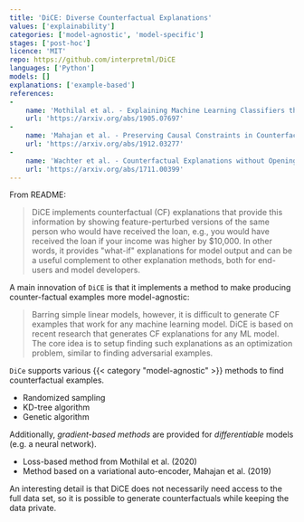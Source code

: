 ```yaml
---
title: 'DiCE: Diverse Counterfactual Explanations'
values: ['explainability']
categories: ['model-agnostic', 'model-specific']
stages: ['post-hoc']
licence: 'MIT'
repo: https://github.com/interpretml/DiCE
languages: ['Python']
models: []
explanations: ['example-based']
references: 
- 
    name: 'Mothilal et al. - Explaining Machine Learning Classifiers through Diverse Counterfactual Explanations'
    url: 'https://arxiv.org/abs/1905.07697'
-
    name: 'Mahajan et al. - Preserving Causal Constraints in Counterfactual Explanations for Machine Learning Classifiers'
    url: 'https://arxiv.org/abs/1912.03277'
- 
    name: 'Wachter et al. - Counterfactual Explanations without Opening the Black Box: Automated Decisions and the GDPR'
    url: 'https://arxiv.org/abs/1711.00399'
---
```


From README:

> DiCE implements counterfactual (CF) explanations that provide this information by showing feature-perturbed versions of the same person who would have received the loan, e.g., you would have received the loan if your income was higher by \$10,000. In other words, it provides "what-if" explanations for model output and can be a useful complement to other explanation methods, both for end-users and model developers.

A main innovation of `DiCE` is that it implements a method to make producing counter-factual examples more model-agnostic:

> Barring simple linear models, however, it is difficult to generate CF examples that work for any machine learning model. DiCE is based on recent research that generates CF explanations for any ML model. The core idea is to setup finding such explanations as an optimization problem, similar to finding adversarial examples.

`DiCe` supports various {{< category "model-agnostic" >}} methods to find counterfactual examples.

- Randomized sampling
- KD-tree algorithm
- Genetic algorithm

Additionally, *gradient-based methods* are provided for *differentiable* models (e.g. a neural network).

- Loss-based method from Mothilal et al. (2020)
- Method based on a variational auto-encoder, Mahajan et al. (2019)

An interesting detail is that DiCE does not necessarily need access to the full data set, so it is possible to generate counterfactuals while keeping the data private.


